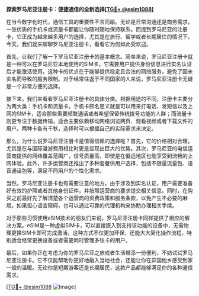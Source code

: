 **探索罗马尼亚注册卡：便捷通信的全新选择[[TG💪+ @esim1088](https://t.me/s/esim1088)]**

在当今数字化时代，通信工具的重要性不言而喻。无论是日常沟通还是商务需求，一张优质的手机卡或流量卡都能让你随时随地保持联系。而提到罗马尼亚的注册卡，它正成为越来越多用户的选择，尤其是在旅行、留学或者长期居住的情况下。今天，我们就来聊聊罗马尼亚注册卡，看看它为何如此受欢迎。

首先，让我们了解一下罗马尼亚注册卡的基本概念。简单来说，罗马尼亚注册卡就是一种可以在罗马尼亚本地使用的SIM卡，它需要用户提供身份信息进行实名认证后才能激活使用。这种卡的优点在于能够提供稳定且合法的网络服务，避免了因未实名而导致的服务限制。对于经常往返于不同国家的人来说，罗马尼亚注册卡无疑是一个非常方便的选择。

接下来，我们来看看罗马尼亚注册卡的具体分类。根据用途的不同，注册卡主要分为两大类：手机卡和流量卡。手机卡顾名思义就是可以用来打电话、发短信以及上网的SIM卡，适合那些需要频繁通话或者希望保留传统拨号功能的人群；而流量卡则更专注于数据传输，适合主要依赖移动网络浏览网页、观看视频或者下载文件的用户。两种卡各有千秋，选择时可以根据自己的实际需求来决定。

那么，为什么说罗马尼亚注册卡是值得信赖的选择呢？首先，它的价格相对合理，尤其是在与国际漫游费用相比时更是显现出巨大的优势。其次，罗马尼亚的电信运营商提供的网络覆盖范围广，信号质量高，即使是在偏远地区也能享受到流畅的上网体验。此外，许多运营商还推出了多种套餐供用户选择，包括不限量流量包、语音通话包等，满足不同用户的个性化需求。

当然，罗马尼亚注册卡也有需要注意的地方。由于涉及到实名认证，用户需要准备好有效的护照或者其他身份证件，并按照运营商的要求提交相关信息。同时，在购买之前最好先了解清楚各个运营商的资费政策和服务条款，以免产生不必要的麻烦。如果担心语言障碍，也可以通过可靠的代理机构来协助办理相关手续。

对于那些习惯使用eSIM技术的朋友们来说，罗马尼亚注册卡同样提供了相应的解决方案。eSIM是一种虚拟SIM卡，可以直接嵌入到支持该功能的设备中，无需物理更换SIM卡即可完成激活。这种方式不仅更加环保，还能大大简化操作流程，特别适合经常更换设备或者需要同时管理多张卡的用户。

最后，如果你正在考虑为你的罗马尼亚之旅或者生活增添一份便利，不妨试试罗马尼亚注册卡。它不仅能帮助你更好地融入当地社会，还能让你在异国他乡感受到家一般的温暖。无论你是短期游客还是长期居民，这款产品都能够满足你的各种通信需求。

[[TG💪+ @esim1088](https://t.me/s/esim1088) ![Image](https://i.postimg.cc/4NQfJmqS/Snipaste-2025-05-13-00-14-12.png)]